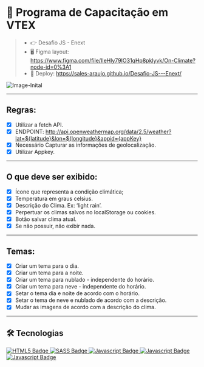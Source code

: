  # 🚀  Programa de Capacitação em VTEX
> - 👉 Desafio JS - Enext
> - 🖥️ Figma layout: https://www.figma.com/file/IIeHly79IO31qHp8pklyvk/On-Climate?node-id=0%3A1
> - 🔗 Deploy: https://sales-araujo.github.io/Desafio-JS---Enext/


![Image-Inital](https://user-images.githubusercontent.com/101731656/170888550-d00a599f-a69b-4140-9c97-1700b4a88aff.PNG)


---
## Regras:

- [x] Utilizar a fetch API.
- [x] ENDPOINT: http://api.openweathermap.org/data/2.5/weather?lat=${latitude}&lon=${longitude}&appid={appKey}
- [x] Necessário Capturar as informações de geolocalização.
- [x] Utilizar Appkey.

---
## O que deve ser exibido:

- [x] Ícone que representa a condição climática;
- [x] Temperatura em graus celsius.
- [x] Descrição do Clima. Ex: ‘light rain’.
- [x] Perpertuar os climas salvos no localStorage ou cookies.
- [x] Botão salvar clima atual.
- [x] Se não possuir, não exibir nada.

---
## Temas: 

- [x] Criar um tema para o dia.
- [x] Criar um tema para a noite.
- [x] Criar um tema para nublado - independente do horário.
- [x] Criar um tema para neve - independente do horário.
- [x] Setar o tema dia e noite de acordo com o horário.
- [x] Setar o tema de neve e nublado de acordo com a descrição.
- [x] Mudar as imagens de acordo com a descrição do clima.

--- 
## :hammer_and_wrench: Tecnologias

<div align="left">
  <a href="https://developer.mozilla.org/en-US/docs/Glossary/HTML5" target="_blank">
    <img src="https://img.shields.io/badge/html5-%23E34F26.svg?style=for-the-badge&logo=html5&logoColor=white" alt="HTML5 Badge"/>
  </a>
  <a href="https://sass-lang.com/" target="_blank">
    <img src="https://img.shields.io/badge/SASS-hotpink.svg?style=for-the-badge&logo=SASS&logoColor=white" alt="SASS Badge"/>
  </a>
  <a href="https://developer.mozilla.org/en-US/docs/Web/JavaScript" target="_blank">
    <img src="https://img.shields.io/badge/javascript-%23323330.svg?style=for-the-badge&logo=javascript&logoColor=%23F7DF1E" alt="Javascript Badge"/>
  </a>
   <a href="https://webpack.js.org/" target="_blank">
    <img src="https://img.shields.io/badge/webpack-%238DD6F9.svg?style=for-the-badge&logo=webpack&logoColor=black" alt="Javascript Badge"/>
  </a>
   <a href="https://babeljs.io/" target="_blank">
    <img src="https://img.shields.io/badge/Babel-F9DC3e?style=for-the-badge&logo=babel&logoColor=black" alt="Javascript Badge"/>
  </a>
</div>


